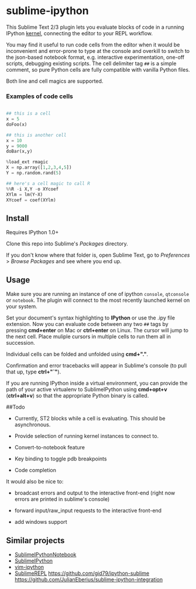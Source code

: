 # sublime-ipython

This Sublime Text 2/3 plugin lets you evaluate blocks of code in a running IPython [kernel](http://nbviewer.ipython.org/urls/raw.github.com/ipython/ipython/1.x/examples/notebooks/Frontend-Kernel%20Model.ipynb), connecting the editor to your REPL workflow. 

You may find it useful to run code cells from the editor when it would be inconvenient and error-prone to type at the console and overkill to switch to the json-based notebook format, e.g. interactive experimentation, one-off scripts, debugging existing scripts. The cell delimiter tag `##` is a simple comment, so pure Python cells are fully compatible with vanilla Python files.

Both line and cell magics are supported.

### Examples of code cells

```python

## this is a cell
x = 5
doFoo(x)

## this is another cell
x = 10
y = 9000
doBar(x,y)

%load_ext rmagic
X = np.array([1,2,3,4,5])
Y = np.random.rand(5)

## here's a cell magic to call R
%%R -i X,Y -o XYcoef
XYlm = lm(Y~X)
XYcoef = coef(XYlm)
```

## Install
Requires IPython 1.0+

Clone this repo into Sublime's _Packages_ directory.

If you don't know where that folder is, open Sublime Text, go to _Preferences_ > _Browse Packages_ and see where you end up.

## Usage
Make sure you are running an instance of one of ipython `console`, `qtconsole` or `notebook`. The plugin will connect to the most recently launched kernel on your system.

Set your document's syntax highlighting to **IPython** or use the .ipy file extension. Now you can evaluate code between any two `##` tags by pressing **cmd+enter** on Mac or **ctrl+enter** on Linux. The cursor will jump to the next cell. Place muliple cursors in multiple cells to run them all in succession.

Individual cells can be folded and unfolded using **cmd+"."**.

Confirmation and error tracebacks will appear in Sublime's console (to pull that up, type **ctrl+"\`"**).

If you are running IPython inside a virtual environment, you can provide the path of your active virtualenv to SublimeIPython using **cmd+opt+v** (**ctrl+alt+v**) so that the appropriate Python binary is called.


##Todo

- Currently, ST2 blocks while a cell is evaluating. This should be asynchronous.

- Provide selection of running kernel instances to connect to.

- Convert-to-notebook feature

- Key binding to toggle pdb breakpoints

- Code completion


It would also be nice to:

- broadcast errors and output to the interactive front-end (right now errors are printed in sublime's console)

- forward input/raw_input requests to the interactive front-end

- add windows support



## Similar projects

- [SublimeIPythonNotebook](https://github.com/maximsch2/SublimeIPythonNotebook)
- [SublimeIPython](https://github.com/iambus/SublimeIPython)
- [vim-ipython](https://github.com/ivanov/vim-ipython)
- [SublimeREPL](https://github.com/wuub/SublimeREPL)
https://github.com/gid79/ipython-sublime
https://github.com/JulianEberius/sublime-ipython-integration
